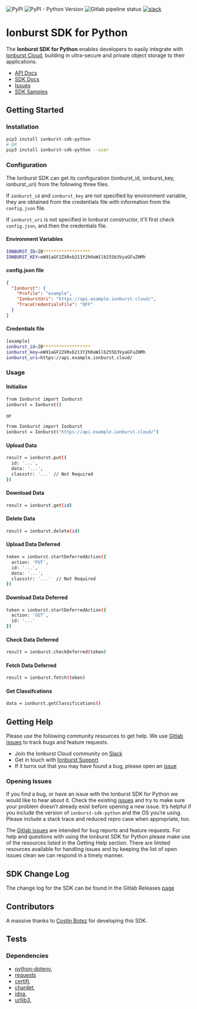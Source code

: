 ![PyPI](https://img.shields.io/pypi/v/ionburst-sdk-python?color=fb6a26&style=flat-square)
![PyPI - Python Version](https://img.shields.io/pypi/pyversions/ionburst-sdk-python?color=fb6a26)
![Gitlab pipeline status](https://img.shields.io/gitlab/pipeline/ionburst/ionburst-sdk-net/main?color=fb6a26&style=flat-square)
[![slack](https://img.shields.io/badge/Slack-4A154B?style=flat-square&logo=slack&logoColor=white)](https://join.slack.com/t/ionburst-cloud/shared_invite/zt-panjkslf-Z5DOpU1OOeNPkXgklD~Cpg)

# Ionburst SDK for Python

The **Ionburst SDK for Python** enables developers to easily integrate with [Ionburst Cloud][ionburst-cloud], building in ultra-secure and private object storage to their applications.

* [API Docs][docs-api]
* [SDK Docs][sdk-website]
* [Issues][sdk-issues]
* [SDK Samples](https://ionburst.cloud/docs/sdk/python)

## Getting Started

### Installation

```sh
pip3 install ionburst-sdk-python
# OR
pip3 install ionburst-sdk-python --user
```

### Configuration

The Ionburst SDK can get its configuration (ionburst_id, ionburst_key, ionburst_uri) from the following three files.

If `ionburst_id` and `ionburst_key` are not specified by environment variable, they are obtained from the credentials file with information from the `config.json` file.

If `ionburst_uri` is not specified in Ionburst constructor, it'll first check `config.json`, and then the credentials file.

#### Environment Variables

```sh
IONBURST_ID=IB******************
IONBURST_KEY=eW91aGF2ZXRvb211Y2h0aW1lb255b3VyaGFuZHMh
```

#### config.json file

```json
{
  "Ionburst": {
    "Profile": "example",
    "IonburstUri": "https://api.example.ionburst.cloud/",
    "TraceCredentialsFile": "OFF"
  }
}
```

#### Credentials file

```sh
[example]
ionburst_id=IB******************
ionburst_key=eW91aGF2ZXRvb211Y2h0aW1lb255b3VyaGFuZHMh
ionburst_uri=https://api.example.ionburst.cloud/
```

### Usage

#### Initialise

```sh
from Ionburst import Ionburst
ionburst = Ionburst()

```

or

```sh
from Ionburst import Ionburst
ionburst = Ionburst("https://api.example.ionburst.cloud/")
```

#### Upload Data

```sh
result = ionburst.put({
  id: '...',
  data: '...',
  classstr: '...' // Not Required
})
```

#### Download Data

```sh
result = ionburst.get(id)
```

#### Delete Data

```sh
result = ionburst.delete(id)
```

#### Upload Data Deferred

```sh
token = ionburst.startDeferredAction({
  action: 'PUT',
  id: '...',
  data: '...',
  classstr: '...'  // Not Required
})
```

#### Download Data Deferred

```sh
token = ionburst.startDeferredAction({
  action: 'GET',
  id: '...'
})
```

#### Check Data Deferred

```sh
result = ionburst.checkDeferred(token)
```

#### Fetch Data Deferred

```sh
result = ionburst.fetch(token)
```

#### Get Classifcations

```sh
data = ionburst.getClassifications()
```

## Getting Help

Please use the following community resources to get help. We use [Gitlab issues][sdk-issues] to track bugs and feature requests.

* Join the Ionburst Cloud community on [Slack](https://join.slack.com/t/ionburst-cloud/shared_invite/zt-panjkslf-Z5DOpU1OOeNPkXgklD~Cpg)
* Get in touch with [Ionburst Support](https://ionburst.cloud/contact)
* If it turns out that you may have found a bug, please open an [issue][sdk-issues]

### Opening Issues

If you find a bug, or have an issue with the Ionburst SDK for Python we would like to hear about it. Check the existing [issues][sdk-issues] and try to make sure your problem doesn’t already exist before opening a new issue. It’s helpful if you include the version of `ionburst-sdk-python` and the OS you’re using. Please include a stack trace and reduced repro case when appropriate, too.

The [Gitlab issues][sdk-issues] are intended for bug reports and feature requests. For help and questions with using the Ionburst SDK for Python please make use of the resources listed in the Getting Help section. There are limited resources available for handling issues and by keeping the list of open issues clean we can respond in a timely manner.

## SDK Change Log

The change log for the SDK can be found in the Gitlab Releases [page](https://gitlab.com/ionburst/ionburst-sdk-python)

## Contributors

A massive thanks to [Costin Botez](https://github.com/costibotez) for developing this SDK.

## Tests

### Dependencies

* [python-dotenv](https://pypi.org/project/python-dotenv/),
* [requests](https://pypi.org/project/requests/)
* [certifi](https://pypi.org/project/certifi/),
* [chardet](https://pypi.org/project/chardet/),
* [idna](https://pypi.org/project/idna/),
* [urllib3](https://pypi.org/project/urllib3/),

[ionburst]: https://ionburst.io
[ionburst-cloud]: https://ionburst.cloud
[sdk-website]: https://ionburst.cloud/docs/sdk/
[sdk-source]: https://gitlab.com/ionburst/ionburst-sdk-python
[sdk-issues]: https://gitlab.com/ionburst/ionburst-sdk-python/issues
[sdk-license]: https://gitlab.com/ionburst/ionburst-sdk-python/-/blob/master/LICENSE
[docs-api]: https://ionburst.cloud/docs/api/
